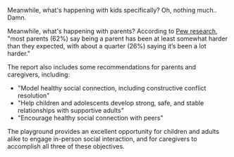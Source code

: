 Meanwhile, what's happening with kids specifically? Oh, nothing much.. Damn.

Meanwhile, what's happening with parents? According to [Pew research](https://www.pewresearch.org/social-trends/2023/01/24/parenting-in-america-today/), "most parents (62%) say being a parent has been at least somewhat harder than they expected, with about a quarter (26%) saying it’s been a lot harder."

The report also includes some recommendations for parents and caregivers, including:

- "Model healthy social connection, including constructive conflict resolution"
- "Help children and adolescents develop strong, safe, and stable relationships with supportive adults"
- "Encourage healthy social connection with peers"

The playground provides an excellent opportunity for children and adults alike to engage in-person social interaction, and for caregivers to accomplish all three of these objectives.
